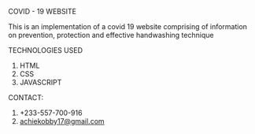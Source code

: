 COVID - 19 WEBSITE

This is an implementation of a  covid 19 website  comprising of information on prevention, protection and effective handwashing technique

TECHNOLOGIES USED
1. HTML
2. CSS
3. JAVASCRIPT

CONTACT: 
1. +233-557-700-916
2. achiekobby17@gmail.com